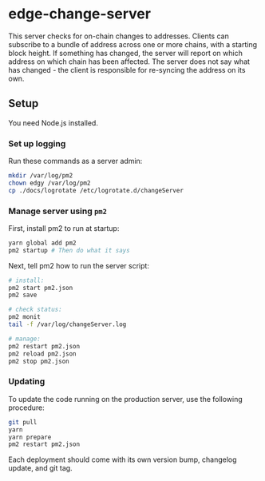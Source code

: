 # edge-change-server

This server checks for on-chain changes to addresses. Clients can subscribe to a bundle of address across one or more chains, with a starting block height. If something has changed, the server will report on which address on which chain has been affected. The server does not say what has changed - the client is responsible for re-syncing the address on its own.

## Setup

You need Node.js installed.

### Set up logging

Run these commands as a server admin:

```sh
mkdir /var/log/pm2
chown edgy /var/log/pm2
cp ./docs/logrotate /etc/logrotate.d/changeServer
```

### Manage server using `pm2`

First, install pm2 to run at startup:

```sh
yarn global add pm2
pm2 startup # Then do what it says
```

Next, tell pm2 how to run the server script:

```sh
# install:
pm2 start pm2.json
pm2 save

# check status:
pm2 monit
tail -f /var/log/changeServer.log

# manage:
pm2 restart pm2.json
pm2 reload pm2.json
pm2 stop pm2.json
```

### Updating

To update the code running on the production server, use the following procedure:

```sh
git pull
yarn
yarn prepare
pm2 restart pm2.json
```

Each deployment should come with its own version bump, changelog update, and git tag.
